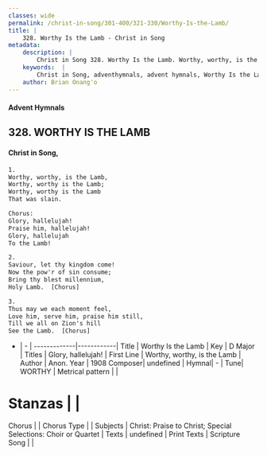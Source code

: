 ```yaml
---
classes: wide
permalink: /christ-in-song/301-400/321-330/Worthy-Is-the-Lamb/
title: |
    328. Worthy Is the Lamb - Christ in Song
metadata:
    description: |
        Christ in Song 328. Worthy Is the Lamb. Worthy, worthy, is the Lamb, Worthy, worthy is the Lamb; Worthy, worthy is the Lamb That was slain. Chorus: Glory, hallelujah!   Praise him, hallelujah! Glory, hallelujah To the Lamb!
    keywords:  |
        Christ in Song, adventhymnals, advent hymnals, Worthy Is the Lamb, Worthy, worthy, is the Lamb. Glory, hallelujah!  
    author: Brian Onang'o
---
```


#### Advent Hymnals
## 328. WORTHY IS THE LAMB
####  Christ in Song,

```txt
1.
Worthy, worthy, is the Lamb,
Worthy, worthy is the Lamb;
Worthy, worthy is the Lamb
That was slain.

Chorus:
Glory, hallelujah!  
Praise him, hallelujah!
Glory, hallelujah
To the Lamb!

2.
Saviour, let thy kingdom come!
Now the pow'r of sin consume;
Bring thy blest millennium,
Holy Lamb.  [Chorus]

3.
Thus may we each moment feel,
Love him, serve him, praise him still,
Till we all on Zion's hill
See the Lamb.  [Chorus]

```

- |   -  |
-------------|------------|
Title | Worthy Is the Lamb |
Key | D Major |
Titles | Glory, hallelujah!   |
First Line | Worthy, worthy, is the Lamb |
Author | Anon.
Year | 1908
Composer| undefined |
Hymnal|  - |
Tune| WORTHY |
Metrical pattern | |
# Stanzas |  |
Chorus |  |
Chorus Type |  |
Subjects | Christ: Praise to Christ; Special Selections: Choir or Quartet |
Texts | undefined |
Print Texts | 
Scripture Song |  |
    
